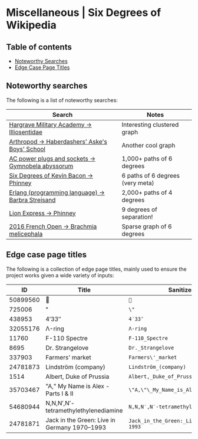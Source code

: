 # Miscellaneous | Six Degrees of Wikipedia

## Table of contents

* [Noteworthy Searches](#noteworthy-searches)
* [Edge Case Page Titles](#edge-case-page-titles)

## Noteworthy searches

The following is a list of noteworthy searches:

| Search                                                                                                                                                            | Notes                            |
| ----------------------------------------------------------------------------------------------------------------------------------------------------------------- | -------------------------------- |
| [Hargrave Military Academy → Illiosentidae](https://www.sixdegreesofwikipedia.com/?source=Hargrave%20Military%20Academy&target=Illiosentidae)                     | Interesting clustered graph      |
| [Arthropod → Haberdashers' Aske's Boys' School](https://www.sixdegreesofwikipedia.com/?source=Arthropod&target=Haberdashers%27%20Aske%27s%20Boys%27%20School)     | Another cool graph               |
| [AC power plugs and sockets → Gymnobela abyssorum](https://www.sixdegreesofwikipedia.com/?source=AC%20power%20plugs%20and%20sockets&target=Gymnobela%20abyssorum) | 1,000+ paths of 6 degrees        |
| [Six Degrees of Kevin Bacon → Phinney](https://www.sixdegreesofwikipedia.com/?source=Six%20Degrees%20of%20Kevin%20Bacon&target=Phinney)                           | 6 paths of 6 degrees (very meta) |
| [Erlang (programming language) → Barbra Streisand](https://www.sixdegreesofwikipedia.com/?source=Erlang%20%28programming%20language%29&target=Barbra%20Streisand) | 2,000+ paths of 4 degrees        |
| [Lion Express → Phinney](https://www.sixdegreesofwikipedia.com/?source=Lion%20Express&target=Phinney)                                                             | 9 degrees of separation!         |
| [2016 French Open → Brachmia melicephala](https://www.sixdegreesofwikipedia.com/?source=2016%20French%20Open&target=Brachmia%20melicephala)                       | Sparse graph of 6 degrees        |

## Edge case page titles

The following is a collection of edge page titles, mainly used to ensure the project works given a
wide variety of inputs:

| ID       | Title                                        | Sanitized Title                                |
| -------- | -------------------------------------------- | ---------------------------------------------- |
| 50899560 | 🦎                                           | `🦎`                                           |
| 725006   | "                                            | `\"`                                           |
| 438953   | 4′33″                                        | `4′33″`                                        |
| 32055176 | Λ-ring                                       | `Λ-ring`                                       |
| 11760    | F-110 Spectre                                | `F-110_Spectre`                                |
| 8695     | Dr. Strangelove                              | `Dr._Strangelove`                              |
| 337903   | Farmers' market                              | `Farmers\'_market`                             |
| 24781873 | Lindström (company)                          | `Lindström_(company)`                          |
| 1514     | Albert, Duke of Prussia                      | `Albert,_Duke_of_Prussia`                      |
| 35703467 | "A," My Name is Alex - Parts I & II          | `\"A,\"\_My_Name_is_Alex_-_Parts_I_&_II`       |
| 54680944 | N,N,N′,N′-tetramethylethylenediamine         | `N,N,N′,N′-tetramethylethylenediamine`         |
| 24781871 | Jack in the Green: Live in Germany 1970–1993 | `Jack_in_the_Green:_Live_in_Germany_1970–1993` |
